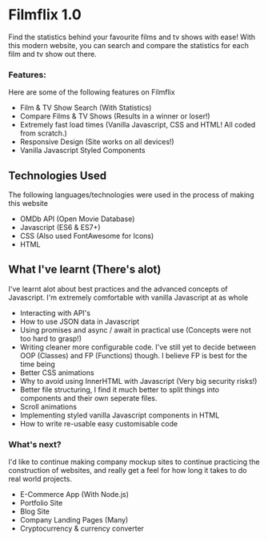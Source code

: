 # Filmflix 1.0
Find the statistics behind your favourite films and tv shows with ease! With this modern website, you can search and compare the statistics for each film and tv show out there.

### Features:
Here are some of the following features on Filmflix
* Film & TV Show Search (With Statistics)
* Compare Films & TV Shows (Results in a winner or loser!)
* Extremely fast load times (Vanilla Javascript, CSS and HTML! All coded from scratch.)
* Responsive Design (Site works on all devices!)
* Vanilla Javascript Styled Components

## Technologies Used
The following languages/technologies were used in the process of making this website
* OMDb API (Open Movie Database)
* Javascript (ES6 & ES7+)
* CSS (Also used FontAwesome for Icons)
* HTML

## What I've learnt (There's alot)
I've learnt alot about best practices and the advanced concepts of Javascript. I'm extremely comfortable with vanilla Javascript at as whole
* Interacting with API's
* How to use JSON data in Javascript
* Using promises and async / await in practical use (Concepts were not too hard to grasp!)
* Writing cleaner more configurable code. I've still yet to decide between OOP (Classes) and FP (Functions) though. I believe FP is best for the time being
* Better CSS animations
* Why to avoid using InnerHTML with Javascript (Very big security risks!)
* Better file structuring, I find it much better to split things into components and their own seperate files.
* Scroll animations
* Implementing styled vanilla Javascript components in HTML
* How to write re-usable easy customisable code

### What's next?
I'd like to continue making company mockup sites to continue practicing the construction of websites, and really get a feel for how long it takes to do real world projects.
* E-Commerce App (With Node.js)
* Portfolio Site
* Blog Site
* Company Landing Pages (Many)
* Cryptocurrency & currency converter
